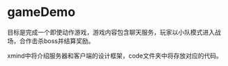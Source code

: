 # gameDemo
目标是完成一个即使动作游戏，游戏内容包含聊天服务，玩家以小队模式进入战场，合作击杀boss并结算奖励。

xmind中将介绍服务器和客户端的设计框架，code文件夹中将存放对应的代码。
